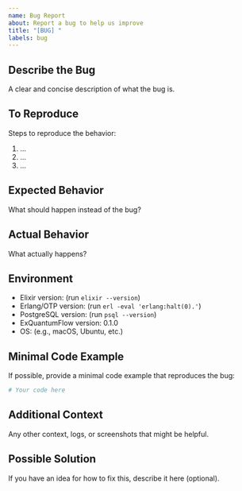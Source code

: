 ```yaml
---
name: Bug Report
about: Report a bug to help us improve
title: "[BUG] "
labels: bug
---
```


## Describe the Bug

A clear and concise description of what the bug is.

## To Reproduce

Steps to reproduce the behavior:
1. ...
2. ...
3. ...

## Expected Behavior

What should happen instead of the bug?

## Actual Behavior

What actually happens?

## Environment

- Elixir version: (run `elixir --version`)
- Erlang/OTP version: (run `erl -eval 'erlang:halt(0).'`)
- PostgreSQL version: (run `psql --version`)
- ExQuantumFlow version: 0.1.0
- OS: (e.g., macOS, Ubuntu, etc.)

## Minimal Code Example

If possible, provide a minimal code example that reproduces the bug:

```elixir
# Your code here
```

## Additional Context

Any other context, logs, or screenshots that might be helpful.

## Possible Solution

If you have an idea for how to fix this, describe it here (optional).
